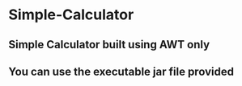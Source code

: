 # Simple-Calculator
## Simple Calculator built using AWT only
## You can use the executable jar file provided
